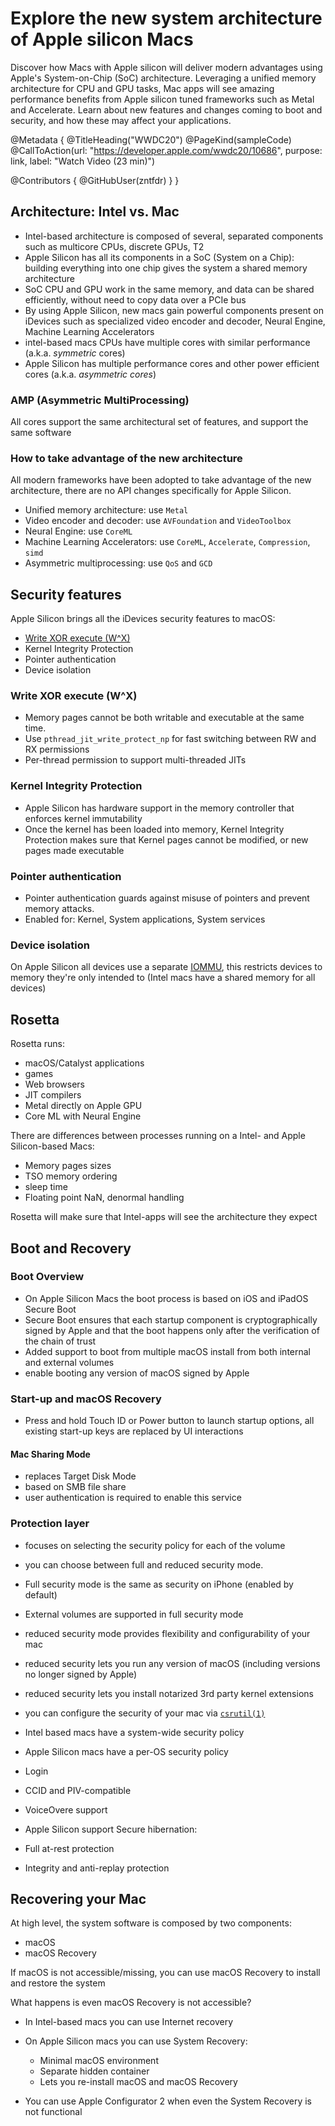 # Explore the new system architecture of Apple silicon Macs

Discover how Macs with Apple silicon will deliver modern advantages using Apple's System-on-Chip (SoC) architecture. Leveraging a unified memory architecture for CPU and GPU tasks, Mac apps will see amazing performance benefits from Apple silicon tuned frameworks such as Metal and Accelerate.  Learn about new features and changes coming to boot and security, and how these may affect your applications.

@Metadata {
   @TitleHeading("WWDC20")
   @PageKind(sampleCode)
   @CallToAction(url: "https://developer.apple.com/wwdc20/10686", purpose: link, label: "Watch Video (23 min)")

   @Contributors {
      @GitHubUser(zntfdr)
   }
}



## Architecture: Intel vs. Mac

- Intel-based architecture is composed of several, separated components such as multicore CPUs, discrete GPUs, T2
- Apple Silicon has all its components in a SoC (System on a Chip): building everything into one chip gives the system a shared memory architecture
- SoC CPU and GPU work in the same memory, and data can be shared efficiently, without need to copy data over a PCIe bus
- By using Apple Silicon, new macs gain powerful components present on iDevices such as specialized video encoder and decoder, Neural Engine, Machine Learning Accelerators
- intel-based macs CPUs have multiple cores with similar performance (a.k.a. _symmetric_ cores)
- Apple Silicon has multiple performance cores and other power efficient cores (a.k.a. _asymmetric cores_)

### AMP (Asymmetric MultiProcessing)

All cores support the same architectural set of features, and support the same software

### How to take advantage of the new architecture

All modern frameworks have been adopted to take advantage of the new architecture, there are no API changes specifically for Apple Silicon.

- Unified memory architecture: use `Metal`
- Video encoder and decoder: use `AVFoundation` and `VideoToolbox`
- Neural Engine: use `CoreML`
- Machine Learning Accelerators: use `CoreML`, `Accelerate`, `Compression`, `simd`
- Asymmetric multiprocessing: use `QoS` and `GCD`

## Security features

Apple Silicon brings all the iDevices security features to macOS:

- [Write XOR execute (W^X)][JIT]
- Kernel Integrity Protection
- Pointer authentication
- Device isolation

### Write XOR execute (W^X)

- Memory pages cannot be both writable and executable at the same time.
- Use `pthread_jit_write_protect_np` for fast switching between RW and RX permissions
- Per-thread permission to support multi-threaded JITs

### Kernel Integrity Protection

- Apple Silicon has hardware support in the memory controller that enforces kernel immutability
- Once the kernel has been loaded into memory, Kernel Integrity Protection makes sure that Kernel pages cannot be modified, or new pages made executable

### Pointer authentication

- Pointer authentication guards against misuse of pointers and prevent memory attacks.
- Enabled for: Kernel, System applications, System services

### Device isolation

On Apple Silicon all devices use a separate [IOMMU][IOMMU], this restricts devices to memory they're only intended to (Intel macs have a shared memory for all devices)

## Rosetta

Rosetta runs:

- macOS/Catalyst applications
- games
- Web browsers
- JIT compilers
- Metal directly on Apple GPU
- Core ML with Neural Engine

There are differences between processes running on a Intel- and Apple Silicon-based Macs:

- Memory pages sizes
- TSO memory ordering
- sleep time
- Floating point NaN, denormal handling

Rosetta will make sure that Intel-apps will see the architecture they expect

## Boot and Recovery

### Boot Overview

- On Apple Silicon Macs the boot process is based on iOS and iPadOS Secure Boot
- Secure Boot ensures that each startup component is cryptographically signed by Apple and that the boot happens only after the verification of the chain of trust
- Added support to boot from multiple macOS install from both internal and external volumes
- enable booting any version of macOS signed by Apple

### Start-up and macOS Recovery

- Press and hold Touch ID or Power button to launch startup options, all existing start-up keys are replaced by UI interactions

#### Mac Sharing Mode

- replaces Target Disk Mode
- based on SMB file share
- user authentication is required to enable this service

### Protection layer

- focuses on selecting the security policy for each of the volume
- you can choose between full and reduced security mode.

- Full security mode is the same as security on iPhone (enabled by default)

- External volumes are supported in full security mode

- reduced security mode provides flexibility and configurability of your mac

- reduced security lets you run any version of macOS (including versions no longer signed by Apple)
- reduced security lets you install notarized 3rd party kernel extensions

- you can configure the security of your mac via [`csrutil(1)`][csrutil]

- Intel based macs have a system-wide security policy
- Apple Silicon macs have a per-OS security policy

- Login
 - CCID and PIV-compatible
 - VoiceOvere support

- Apple Silicon support Secure hibernation:
 -  Full at-rest protection
 - Integrity and anti-replay protection

## Recovering your Mac

At high level, the system software is composed by two components:

- macOS
- macOS Recovery

If macOS is not accessible/missing, you can use macOS Recovery to install and restore the system

What happens is even macOS Recovery is not accessible?

- In Intel-based macs you can use Internet recovery
- On Apple Silicon macs you can use System Recovery:
  - Minimal macOS environment
  - Separate hidden container
  - Lets you re-install macOS and macOS Recovery

- You can use Apple Configurator 2 when even the System Recovery is not functional

[csrutil]: https://developer.apple.com/library/archive/documentation/Security/Conceptual/System_Integrity_Protection_Guide/ConfiguringSystemIntegrityProtection/ConfiguringSystemIntegrityProtection.html
[JIT]: https://developer.apple.com/documentation/apple_silicon/porting_just-in-time_compilers_to_apple_silicon
[IOMMU]: https://en.wikipedia.org/wiki/Input–output_memory_management_unit
